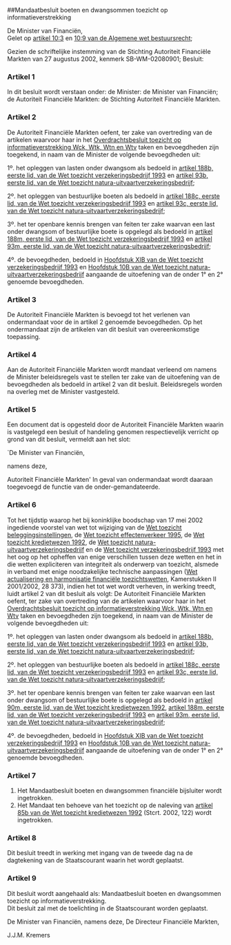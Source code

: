 <meta http-equiv='Content-Type' content='text/html; charset=utf-8' />

##Mandaatbesluit boeten en dwangsommen toezicht op informatieverstrekking

De Minister van Financiën,  
Gelet op [artikel 10:3](../../../../../../../../../wet/algemene/wet/bestuursrecht/BWBR0005537/README.md) en [10:9 van de Algemene wet bestuursrecht](../../../../../../../../../wet/algemene/wet/bestuursrecht/BWBR0005537/README.md);

Gezien de schriftelijke instemming van de Stichting Autoriteit Financiële Markten van 27 augustus 2002, kenmerk SB-WM-02080901;
Besluit:    

### Artikel  1  

In dit besluit wordt verstaan onder:   de Minister:  de Minister van Financiën;    de Autoriteit Financiële Markten:  de Stichting Autoriteit Financiële Markten.     

### Artikel  2  

De Autoriteit Financiële Markten oefent, ter zake van overtreding van de artikelen waarvoor haar in het [Overdrachtsbesluit toezicht op informatieverstrekking Wck, Wtk, Wtn en Wtv](../../../../../../../../../AMvB/overdrachtsbesluit/toezicht/op/informatieverstrekking/wck/wtk/wtn/en/wtv/BWBR0013986/README.md) taken en bevoegdheden zijn toegekend, in naam van de Minister de volgende bevoegdheden uit: 

1º. het opleggen van lasten onder dwangsom als bedoeld in [artikel 188b, eerste lid, van de Wet toezicht verzekeringsbedrijf 1993](../../../../../../../../../wet/wet/toezicht/verzekeringsbedrijf/1993/BWBR0006509/README.md) en [artikel 93b, eerste lid, van de Wet toezicht natura-uitvaartverzekeringsbedrijf](../../../../../../../../../wet/wet/toezicht/natura-uitvaartverzekeringsbedrijf/BWBR0007477/README.md);  

2º. het opleggen van bestuurlijke boeten als bedoeld in [artikel 188c, eerste lid, van de Wet toezicht verzekeringsbedrijf 1993](../../../../../../../../../wet/wet/toezicht/verzekeringsbedrijf/1993/BWBR0006509/README.md) en [artikel 93c, eerste lid, van de Wet toezicht natura-uitvaartverzekeringsbedrijf](../../../../../../../../../wet/wet/toezicht/natura-uitvaartverzekeringsbedrijf/BWBR0007477/README.md);  

3º. het ter openbare kennis brengen van feiten ter zake waarvan een last onder dwangsom of bestuurlijke boete is opgelegd als bedoeld in [artikel 188m, eerste lid, van de Wet toezicht verzekeringsbedrijf 1993](../../../../../../../../../wet/wet/toezicht/verzekeringsbedrijf/1993/BWBR0006509/README.md) en [artikel 93m, eerste lid, van de Wet toezicht natura-uitvaartverzekeringsbedrijf](../../../../../../../../../wet/wet/toezicht/natura-uitvaartverzekeringsbedrijf/BWBR0007477/README.md);  

4º. de bevoegdheden, bedoeld in [Hoofdstuk XIB van de Wet toezicht verzekeringsbedrijf 1993](../../../../../../../../../wet/wet/toezicht/verzekeringsbedrijf/1993/BWBR0006509/README.md) en [Hoofdstuk 10B van de Wet toezicht natura-uitvaartverzekeringsbedrijf](../../../../../../../../../wet/wet/toezicht/natura-uitvaartverzekeringsbedrijf/BWBR0007477/README.md) aangaande de uitoefening van de onder 1° en 2° genoemde bevoegdheden.    

### Artikel  3  

De Autoriteit Financiële Markten is bevoegd tot het verlenen van ondermandaat voor de in artikel 2 genoemde bevoegdheden. Op het ondermandaat zijn de artikelen van dit besluit van overeenkomstige toepassing.  

### Artikel  4  

Aan de Autoriteit Financiële Markten wordt mandaat verleend om namens de Minister beleidsregels vast te stellen ter zake van de uitoefening van de bevoegdheden als bedoeld in artikel 2 van dit besluit. Beleidsregels worden na overleg met de Minister vastgesteld.  

### Artikel  5  

Een document dat is opgesteld door de Autoriteit Financiële Markten waarin is vastgelegd een besluit of handeling genomen respectievelijk verricht op grond van dit besluit, vermeldt aan het slot: 

`De Minister van Financiën,  

namens deze,  

Autoriteit Financiële Markten'   In geval van ondermandaat wordt daaraan toegevoegd de functie van de onder-gemandateerde.  

### Artikel  6  

Tot het tijdstip waarop het bij koninklijke boodschap van 17 mei 2002 ingediende voorstel van wet tot wijziging van de [Wet toezicht beleggingsinstellingen](../../../../../../../../../wet/wet/toezicht/natura-uitvaartverzekeringsbedrijf/BWBR0007477/README.md), de [Wet toezicht effectenverkeer 1995](../../../../../../../../../wet/wet/toezicht/natura-uitvaartverzekeringsbedrijf/BWBR0007477/README.md), de [Wet toezicht kredietwezen 1992](../../../../../../../../../wet/wet/toezicht/natura-uitvaartverzekeringsbedrijf/BWBR0007477/README.md), de [Wet toezicht natura-uitvaartverzekeringsbedrijf](../../../../../../../../../wet/wet/toezicht/natura-uitvaartverzekeringsbedrijf/BWBR0007477/README.md) en de [Wet toezicht verzekeringsbedrijf 1993](../../../../../../../../../wet/wet/toezicht/verzekeringsbedrijf/1993/BWBR0006509/README.md) met het oog op het opheffen van enige verschillen tussen deze wetten en het in die wetten expliciteren van integriteit als onderwerp van toezicht, alsmede in verband met enige noodzakelijke technische aanpassingen ([Wet actualisering en harmonisatie financiële toezichtswetten](../../../../../../../../../wet/wet/actualisering/en/harmonisatie/financiële/toezichtswetten/BWBR0014280/README.md), Kamerstukken II 2001/2002, 28 373), indien het tot wet wordt verheven, in werking treedt, luidt artikel 2 van dit besluit als volgt: De Autoriteit Financiële Markten oefent, ter zake van overtreding van de artikelen waarvoor haar in het [Overdrachtsbesluit toezicht op informatieverstrekking Wck, Wtk, Wtn en Wtv](../../../../../../../../../AMvB/overdrachtsbesluit/toezicht/op/informatieverstrekking/wck/wtk/wtn/en/wtv/BWBR0013986/README.md) taken en bevoegdheden zijn toegekend, in naam van de Minister de volgende bevoegdheden uit: 

1º. het opleggen van lasten onder dwangsom als bedoeld in [artikel 188b, eerste lid, van de Wet toezicht verzekeringsbedrijf 1993](../../../../../../../../../wet/wet/toezicht/verzekeringsbedrijf/1993/BWBR0006509/README.md) en [artikel 93b, eerste lid, van de Wet toezicht natura-uitvaartverzekeringsbedrijf](../../../../../../../../../wet/wet/toezicht/natura-uitvaartverzekeringsbedrijf/BWBR0007477/README.md);  

2º. het opleggen van bestuurlijke boeten als bedoeld in [artikel 188c, eerste lid, van de Wet toezicht verzekeringsbedrijf 1993](../../../../../../../../../wet/wet/toezicht/verzekeringsbedrijf/1993/BWBR0006509/README.md) en [artikel 93c, eerste lid, van de Wet toezicht natura-uitvaartverzekeringsbedrijf](../../../../../../../../../wet/wet/toezicht/natura-uitvaartverzekeringsbedrijf/BWBR0007477/README.md);  

3º. het ter openbare kennis brengen van feiten ter zake waarvan een last onder dwangsom of bestuurlijke boete is opgelegd als bedoeld in [artikel 90m, eerste lid, van de Wet toezicht kredietwezen 1992](../../../../../../../../../wet/wet/toezicht/kredietwezen/1992/BWBR0005792/README.md), [artikel 188m, eerste lid, van de Wet toezicht verzekeringsbedrijf 1993](../../../../../../../../../wet/wet/toezicht/verzekeringsbedrijf/1993/BWBR0006509/README.md) en [artikel 93m, eerste lid, van de Wet toezicht natura-uitvaartverzekeringsbedrijf](../../../../../../../../../wet/wet/toezicht/natura-uitvaartverzekeringsbedrijf/BWBR0007477/README.md);  

4º. de bevoegdheden, bedoeld in [Hoofdstuk XIB van de Wet toezicht verzekeringsbedrijf 1993](../../../../../../../../../wet/wet/toezicht/verzekeringsbedrijf/1993/BWBR0006509/README.md) en [Hoofdstuk 10B van de Wet toezicht natura-uitvaartverzekeringsbedrijf](../../../../../../../../../wet/wet/toezicht/natura-uitvaartverzekeringsbedrijf/BWBR0007477/README.md) aangaande de uitoefening van de onder 1° en 2° genoemde bevoegdheden.    

### Artikel  7  

1.  Het Mandaatbesluit boeten en dwangsommen financiële bijsluiter wordt ingetrokken.   
2.  Het Mandaat ten behoeve van het toezicht op de naleving van [artikel 85b van de Wet toezicht kredietwezen 1992](../../../../../../../../../wet/wet/toezicht/kredietwezen/1992/BWBR0005792/README.md) (Stcrt. 2002, 122) wordt ingetrokken.   

### Artikel  8  

Dit besluit treedt in werking met ingang van de tweede dag na de dagtekening van de Staatscourant waarin het wordt geplaatst.  

### Artikel  9  

Dit besluit wordt aangehaald als: Mandaatbesluit boeten en dwangsommen toezicht op informatieverstrekking.  
Dit besluit zal met de toelichting in de Staatscourant worden geplaatst.   

De 
Minister van Financiën, namens deze,
De Directeur Financiële Markten, 

J.J.M. Kremers      
